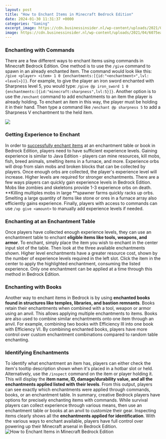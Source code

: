 ```yaml
---
layout: post
title: "How to Enchant Items in Minecraft Bedrock Edition"
date: 2024-01-30 11:31:37 +0000
categories: "Gaming"
excerpt_image: https://cdn.businessinsider.nl/wp-content/uploads/2021/04/6075eaf41cd7e.png
image: https://cdn.businessinsider.nl/wp-content/uploads/2021/04/6075eaf41cd7e.png
---
```


### Enchanting with Commands
There are a few different ways to enchant items using commands in Minecraft Bedrock Edition. One method is to use the `/give` command to spawn in an already enchanted item. The command would look like this: `/give <player> <item> 1 0 {enchantments:[{id:"<enchantment>",lvl:<level>}]}`. For example, to give the player an iron sword enchanted with Sharpness level 5, you would type: `/give @p iron_sword 1 0 {enchantments:[{id:"minecraft:sharpness",lvl:5}]}`.
Another option is to use the `/enchant` command to add enchantments to an item the player is already holding. To enchant an item in this way, the player must be holding it in their hand. Then type a command like `/enchant @p sharpness 5` to add a Sharpness V enchantment to the held item. 

![](https://www.pcgamesn.com/wp-content/sites/pcgamesn/2022/09/minecraft-enchanting-table-recipe.jpg)
### Getting Experience to Enchant
In order to [successfully enchant items](https://store.fi.io.vn/womens-cute-duck-gift-for-mom-mother-duckling-duck-waterfowl-lovers-v-neck-t-shirt/men&) at an enchantment table or book in Bedrock Edition, players need to have sufficient experience levels. Gaining experience is similar to Java Edition - players can mine resources, kill mobs, fish, breed animals, smelting items in a furnace, and more. Experience orbs will drop from slain mobs and broken blocks that can be collected by players. Once enough orbs are collected, the player's experience level will increase. Higher levels are required for stronger enchantments.
There are a few ways players can quickly gain experience levels in Bedrock Edition. Mobs like zombies and skeletons provide 1-3 experience orbs on death. **Killing multiples mobs in large **spawner farms quickly racks up orbs. Smelting a large quantity of items like stone or ores in a furnace array also efficiently gains experience. Finally, players with access to commands can use `/xp give <amount>` to manually add experience levels if needed.
### Enchanting at an Enchantment Table
Once players have collected enough experience levels, they can use an enchantment table to enchant **eligible items like tools, weapons, and armor**. To enchant, simply place the item you wish to enchant in the center input slot of the table. Then look at the three available enchantments shown. Higher level enchantments have a greater resource cost, shown by the number of experience levels required in the left slot. Click the item in the center to apply the highlighted enchantment, consuming the listed experience. Only one enchantment can be applied at a time through this method in Bedrock Edition. 
### Enchanting with Books
Another way to enchant items in Bedrock is by using **enchanted books found in structures like temples, libraries, and bastion remnants**. Books retain their enchantments when combined with a tool, weapon or armor using an anvil. This allows applying multiple enchantments to items. Books are also used to combine similar enchantments onto one item through an anvil. For example, combining two books with Efficiency III into one book with Efficiency VI. By combining enchanted books, players have more control over custom enchantment combinations compared to random table enchanting.
### Identifying Enchantments
To identify what enchantment an item has, players can either check the item's tooltip description shown when it's placed in a hotbar slot or held. Alternatively, use the `/inspect` command on the item or player holding it. This will display the **item name, ID, damage/durability value, and all the enchantments applied listed with their levels**. From this output, players can see exactly which enchantments were applied through commands, books, or an enchantment table.
In summary, creative Bedrock players have options for precisely enchanting items with commands. While survival players can collect experience through various means, then use an enchantment table or books at an anvil to customize their gear. Inspecting items clearly shows all the **enchantments applied for identification**. With the various ways to enchant available, players have full control over powering up their Minecraft arsenal in Bedrock Edition.
![How to Enchant Items in Minecraft Bedrock Edition](https://cdn.businessinsider.nl/wp-content/uploads/2021/04/6075eaf41cd7e.png)